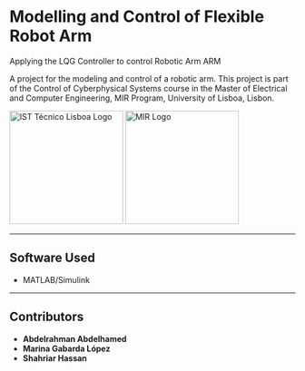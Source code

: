 #  Modelling and Control of Flexible Robot Arm
Applying the LQG Controller to control Robotic Arm ARM


A project for the modeling and control of a robotic arm. This project is part of the Control of Cyberphysical Systems course in the Master of Electrical and Computer Engineering, MIR Program, University of Lisboa, Lisbon.



<img src="https://cqe.tecnico.ulisboa.pt/wp-content/uploads/2024/05/Instituto_Superior_Tecnico_Logo.png" alt="IST Técnico Lisboa Logo" width="200"/>
<img src="https://www.master-mir.eu/wp-content/uploads/logo_MIR-BLANC.png" alt="MIR Logo" width="200"/>



---

## Software Used
- MATLAB/Simulink

---

## Contributors
- **Abdelrahman Abdelhamed** 
- **Marina Gabarda López** 
- **Shahriar Hassan** 
